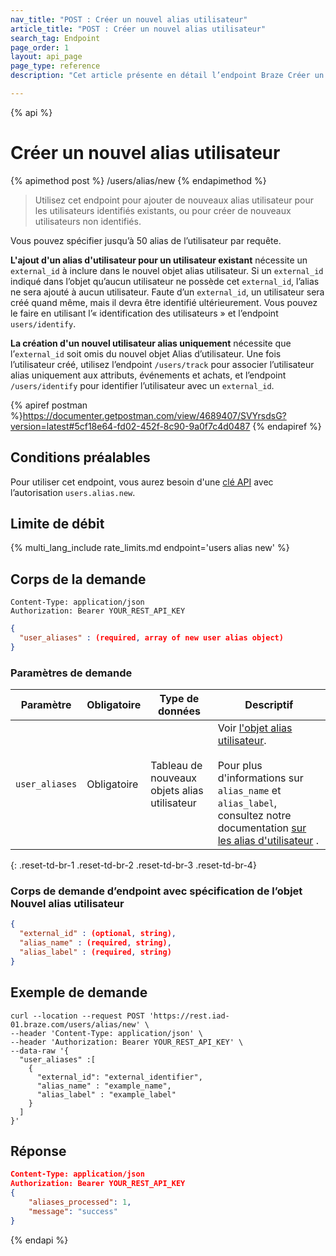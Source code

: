 ```yaml
---
nav_title: "POST : Créer un nouvel alias utilisateur"
article_title: "POST : Créer un nouvel alias utilisateur"
search_tag: Endpoint
page_order: 1
layout: api_page
page_type: reference
description: "Cet article présente en détail l’endpoint Braze Créer un nouvel alias utilisateur."

---
```

{% api %}
# Créer un nouvel alias utilisateur
{% apimethod post %}
/users/alias/new
{% endapimethod %}

> Utilisez cet endpoint pour ajouter de nouveaux alias utilisateur pour les utilisateurs identifiés existants, ou pour créer de nouveaux utilisateurs non identifiés.

Vous pouvez spécifier jusqu’à 50 alias de l’utilisateur par requête.

**L'ajout d'un alias d'utilisateur pour un utilisateur existant** nécessite un `external_id` à inclure dans le nouvel objet alias utilisateur. Si un `external_id` indiqué dans l’objet qu’aucun utilisateur ne possède cet `external_id`, l’alias ne sera ajouté à aucun utilisateur. Faute d’un `external_id`, un utilisateur sera créé quand même, mais il devra être identifié ultérieurement. Vous pouvez le faire en utilisant l’« identification des utilisateurs » et l’endpoint `users/identify`.

**La création d'un nouvel utilisateur alias uniquement** nécessite que l’`external_id` soit omis du nouvel objet Alias d’utilisateur. Une fois l’utilisateur créé, utilisez l’endpoint `/users/track` pour associer l’utilisateur alias uniquement aux attributs, événements et achats, et l’endpoint `/users/identify` pour identifier l’utilisateur avec un `external_id`.

{% apiref postman %}https://documenter.getpostman.com/view/4689407/SVYrsdsG?version=latest#5cf18e64-fd02-452f-8c90-9a0f7c4d0487 {% endapiref %}

## Conditions préalables

Pour utiliser cet endpoint, vous aurez besoin d'une [clé API]({{site.baseurl}}/api/api_key/) avec l’autorisation `users.alias.new`.

## Limite de débit

{% multi_lang_include rate_limits.md endpoint='users alias new' %}

## Corps de la demande

```
Content-Type: application/json
Authorization: Bearer YOUR_REST_API_KEY
```

```json
{
  "user_aliases" : (required, array of new user alias object)
}
```

### Paramètres de demande

| Paramètre | Obligatoire | Type de données | Descriptif |
| --------- | ---------| --------- | ----------- |
| `user_aliases` | Obligatoire | Tableau de nouveaux objets alias utilisateur | Voir [l'objet alias utilisateur]({{site.baseurl}}/api/objects_filters/user_alias_object/).<br><br> Pour plus d'informations sur `alias_name` et `alias_label`, consultez notre documentation [sur les alias d'utilisateur]({{site.baseurl}}/user_guide/data_and_analytics/user_data_collection/user_profile_lifecycle/#user-aliases) .|
{: .reset-td-br-1 .reset-td-br-2 .reset-td-br-3  .reset-td-br-4}

### Corps de demande d’endpoint avec spécification de l’objet Nouvel alias utilisateur

```json
{
  "external_id" : (optional, string),
  "alias_name" : (required, string),
  "alias_label" : (required, string)
}
```

## Exemple de demande
```
curl --location --request POST 'https://rest.iad-01.braze.com/users/alias/new' \
--header 'Content-Type: application/json' \
--header 'Authorization: Bearer YOUR_REST_API_KEY' \
--data-raw '{
  "user_aliases" :[
    {
      "external_id": "external_identifier",
      "alias_name" : "example_name",
      "alias_label" : "example_label"
    }
  ]
}'
```

## Réponse

```json
Content-Type: application/json
Authorization: Bearer YOUR_REST_API_KEY
{
    "aliases_processed": 1,
    "message": "success"
}
```


{% endapi %}

